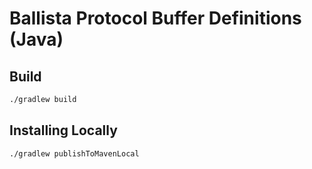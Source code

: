 # Ballista Protocol Buffer Definitions (Java)

## Build

```bash
./gradlew build
```

## Installing Locally

```bash
./gradlew publishToMavenLocal
``` 
